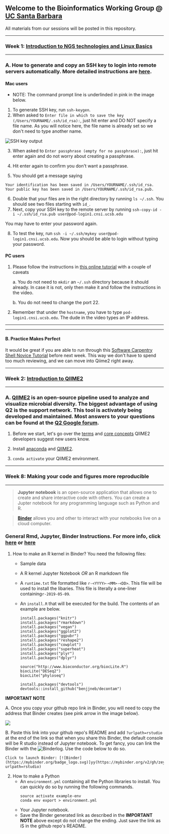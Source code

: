 ## Welcome to the Bioinformatics Working Group @ [UC Santa Barbara](https://www.ucsb.edu/)

All materials from our sessions will be posted in this repository. 

---

### Week 1: [Introduction to NGS technologies and Linux Basics](https://github.com/tarunaaggarwal/bwg-s19/blob/master/presentations/Week1-Intro2NGStech-LinuxBasics.pdf)

---

### A. **How to generate and copy an SSH key to login into remote servers automatically**. More detailed instructions are [here](https://www.ssh.com/ssh/copy-id#sec-Setting-up-public-key-authentication).

#### Mac users

* NOTE: The command prompt line is underlinded in pink in the image below.  

1. To generate SSH key, run `ssh-keygen`. 
2. When asked to `Enter file in which to save the key (/Users/YOURNAME/.ssh/id_rsa):`, just hit enter and DO NOT specify a file name. As you will notice here, the file name is already set so we don't need to type another name.

 ![SSH key output](https://www.dropbox.com/s/tel2ic79jcf9pfl/ssh-key-4-macs.png?raw=1)

3. When asked to `Enter passphrase (empty for no passphrase):`, just hit enter again and do not worry about creating a passphrase.

4. Hit enter again to confirm you don't want a passphrase.

5. You should get a message saying 
```
Your identification has been saved in /Users/YOURNAME/.ssh/id_rsa.
Your public key has been saved in /Users/YOURNAME/.ssh/id_rsa.pub.
```
6. Double that your files are in the right directory by running `ls ~/.ssh`. You should see two files starting with `id_`.
7. Next, copy your SSH key to the remote server by running `ssh-copy-id -i ~/.ssh/id_rsa.pub user@pod-login1.cnsi.ucsb.edu`

You may have to enter your password again.

8. To test the key, run `ssh -i ~/.ssh/mykey user@pod-login1.cnsi.ucsb.edu`. Now you should be able to login without typing your password.
	

#### PC users

1. Please follow the instructions in [this online tutorial](https://www.youtube.com/watch?v=DDjSjC4SAYM) with a couple of caveats
	
	a. You do not need to `mkdir` an `~/.ssh` directory because it should already. In case it is not, only then make it and follow the instructions in the video.
	
	b. You do not need to change the port 22. 
	
2. Remember that under the `hostname`, you have to type `pod-login1.cnsi.ucsb.edu`. The dude in the video types an IP address.


---
___
#### B. **Practice Makes Perfect** 
It would be great if you are able to run through this [Software Carpentry Shell Novice Tutorial](http://swcarpentry.github.io/shell-novice/) before next week. This way we don't have to spend too much reviewing, and we can move into Qiime2 right away. 

---

### Week 2: [Introduction to QIIME2](https://github.com/tarunaaggarwal/bwg-s19/blob/master/presentations/Week1-Intro2NGStech-LinuxBasics.pdf)

---

### A. [QIIME2](https://qiime2.org/) is an open-source pipeline used to analyze and visualize microbial diversity. The biggest advantage of using Q2 is the support network. This tool is activately being developed and maintained. Most answers to your questions can be found at the [Q2 Google forum](https://forum.qiime2.org/). 

1. Before we start, let's go over the [terms](https://docs.qiime2.org/2019.1/glossary/) and [core concepts](https://docs.qiime2.org/2019.1/concepts/) QIIME2 developers suggest new users know. 
 
2. Install [anaconda](https://www.anaconda.com/distribution/#linux) and [QIIME2](https://docs.qiime2.org/2019.1/install/native/#install-qiime-2-within-a-conda-environment).

3. `conda activate` your QIIME2 environment. 

---

### Week 8: Making your code and figures more reproducible

---

> **Jupyter notebook** is an open-source application that allows one to create and share interactive code with others. You can create a Jupter notebook for any programming language such as Python and R. 

> **[Binder](https://mybinder.org/)** allows you and other to interact with your notebooks live on a cloud computer. 


### General Rmd, Jupyter, Binder Instructions. For more info, click [here](https://mybinder.readthedocs.io/en/latest/sample_repos.html) or [here](https://kbroman.org/blog/2019/02/18/omg_binder/)

1. How to make an R kernel in Binder? You need the following files:
    - Sample data
    - A R kernel Jupyter Notebook _OR_ an R markdown file
    - A `runtime.txt` file formatted like `r-<YYYY>-<MM>-<DD>`. This file will be used to install the libaries. This file is literally a one-liner containing`r-2019-05-09`.
    - An `install.R` that will be executed for the build. The contents of an example are below.
        
        ```
        install.packages("knitr")
        install.packages("rmarkdown")
        install.packages("vegan")
        install.packages("ggplot2")
        install.packages("ggpubr")
        install.packages("reshape2")
        install.packages("cowplot")
        install.packages("superheat")
        install.packages("plyr")
        install.packages("dplyr")

        source("http://www.bioconductor.org/biocLite.R")
        biocLite("DESeq2")
        biocLite("phyloseq")

        install.packages("devtools")
        devtools::install_github("benjjneb/decontam")

        ```

**IMPORTANT NOTE** 

A. Once you copy your github repo link in Binder, you will need to copy the address that Binder creates (see pink arrow in the image below).

![](https://i.imgur.com/JXluAta.png)

B. Paste this link into your github repo's README and add `?urlpath=rstudio` at the end of the link so that when you share this Binder, the default console will be R studio instead of Jupyter notebook. To get fancy, you can link the Binder with the ![Binder](https://mybinder.org/badge_logo.svg)log. Use the code below to do so.

```
Click to launch Binder: [![Binder](https://mybinder.org/badge_logo.svg)]yy(https://mybinder.org/v2/gh/zeyaxue/Mock_Community2/master?urlpath=rstudio)
```

  
2. How to make a Python
    - An `environment.yml` containing all the Python libraries to install. You can quickly do so by running the following commands.
        ```
        source activate example-env
        conda env export > environment.yml
        ```
    - Your Jupyter notebook. 
    - Save the Binder generated link as described in the **IMPORTANT NOTE** above except do not change the ending. Just save the link as iS in the github repo's README.

